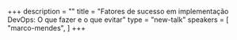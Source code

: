 +++
description = ""
title = "Fatores de sucesso em implementação DevOps: O que fazer e o que evitar"
type = "new-talk"
speakers = [
        "marco-mendes",
]
+++